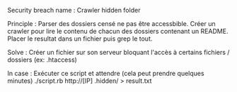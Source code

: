 Security breach name 	: Crawler hidden folder

Principle 				: Parser des dossiers censé ne pas être accessbible. Créer un crawler pour lire le contenu de chacun des dossiers contenant un README. Placer le resultat dans un fichier puis grep le tout.

Solve 					: Créer un fichier sur son serveur bloquant l'accès à certains fichiers / dossiers (ex: .htaccess)

In case 				: Exécuter ce script et attendre (cela peut prendre quelques minutes)
							./script.rb http://[IP] .hidden/ > result.txt
